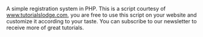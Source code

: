 A simple registration system in PHP.
This is a script courtesy of www.tutorialslodge.com, you are free to use this script on your website and customize it according to your taste.
You can subscribe to our newsletter to receive more of great tutorials.
